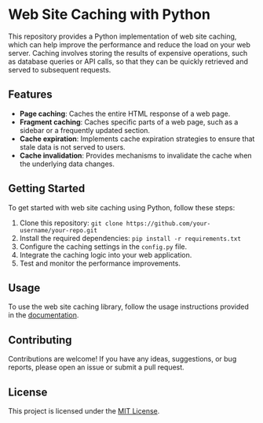 # Web Site Caching with Python

This repository provides a Python implementation of web site caching, which can help improve the performance and reduce the load on your web server. Caching involves storing the results of expensive operations, such as database queries or API calls, so that they can be quickly retrieved and served to subsequent requests.

## Features

- **Page caching**: Caches the entire HTML response of a web page.
- **Fragment caching**: Caches specific parts of a web page, such as a sidebar or a frequently updated section.
- **Cache expiration**: Implements cache expiration strategies to ensure that stale data is not served to users.
- **Cache invalidation**: Provides mechanisms to invalidate the cache when the underlying data changes.

## Getting Started

To get started with web site caching using Python, follow these steps:

1. Clone this repository: `git clone https://github.com/your-username/your-repo.git`
2. Install the required dependencies: `pip install -r requirements.txt`
3. Configure the caching settings in the `config.py` file.
4. Integrate the caching logic into your web application.
5. Test and monitor the performance improvements.

## Usage

To use the web site caching library, follow the usage instructions provided in the [documentation](https://link-to-documentation).

## Contributing

Contributions are welcome! If you have any ideas, suggestions, or bug reports, please open an issue or submit a pull request.

## License

This project is licensed under the [MIT License](https://opensource.org/licenses/MIT).